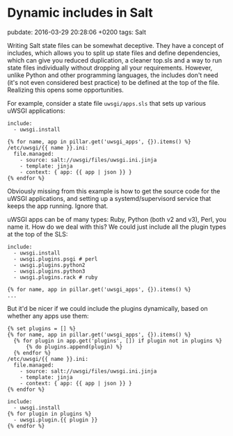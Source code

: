 # Dynamic includes in Salt
pubdate: 2016-03-29 20:28:06 +0200
tags: Salt

Writing Salt state files can be somewhat deceptive. They have a concept of
includes, which allows you to split up state files and define dependencies,
which can give you reduced duplication, a cleaner top.sls and a way to run state
files individually without dropping all your requirements. However, unlike
Python and other programming languages, the includes don't need (it's not even
considered best practice) to be defined at the top of the file. Realizing this
opens some opportunities.

For example, consider a state file `uwsgi/apps.sls` that sets up various uWSGI
applications:

	include:
	  - uwsgi.install

	{% for name, app in pillar.get('uwsgi_apps', {}).items() %}
	/etc/uwsgi/{{ name }}.ini:
	  file.managed:
	    - source: salt://uwsgi/files/uwsgi.ini.jinja
	    - template: jinja
	    - context: { app: {{ app | json }} }
	{% endfor %}

Obviously missing from this example is how to get the source code for the uWSGI
applications, and setting up a systemd/supervisord service that keeps the app
running. Ignore that.

uWSGI apps can be of many types: Ruby, Python (both v2 and v3), Perl, you name
it. How do we deal with this? We could just include all the plugin types at the
top of the SLS:

	include:
	  - uwsgi.install
	  - uwsgi.plugins.psgi # perl
	  - uwsgi.plugins.python2
	  - uwsgi.plugins.python3
	  - uwsgi.plugins.rack # ruby

	{% for name, app in pillar.get('uwsgi_apps', {}).items() %}
	...

But it'd be nicer if we could include the plugins dynamically, based on whether
any apps use them:

	{% set plugins = [] %}
	{% for name, app in pillar.get('uwsgi_apps', {}).items() %}
	  {% for plugin in app.get('plugins', []) if plugin not in plugins %}
		  {% do plugins.append(plugin) %}
	  {% endfor %}
	/etc/uwsgi/{{ name }}.ini:
	  file.managed:
	    - source: salt://uwsgi/files/uwsgi.ini.jinja
	    - template: jinja
	    - context: { app: {{ app | json }} }
	{% endfor %}

	include:
	  - uwsgi.install
	{% for plugin in plugins %}
	  - uwsgi.plugin.{{ plugin }}
	{% endfor %}
